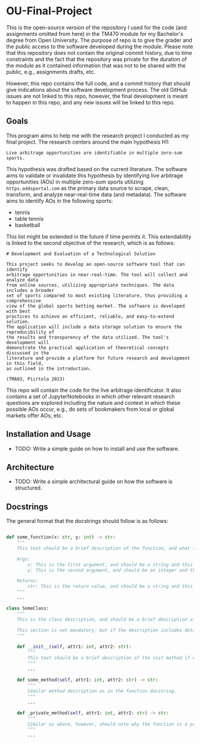 # OU-Final-Project
This is the open-source version of the repository I used for the code (and assignments omitted from here) in the TM470 module for my Bachelor's degree from Open University. 
The purpose of repo is to give the grader and the public access to the software developed during the module. Please note that this repository does not contain the original commit history, due to time constraints and the fact that the repository was private for the duration of the module as it contained information that was not to be shared with the public, e.g., assignments drafts, etc.

However, this repo contains the full code, and a commit history that should give indications about the software development process. The old GitHub issues are not linked to this repo, however, the final development is meant to happen in this repo, and any new issues will be linked to this repo.

## Goals

This program aims to help me with the research project I conducted as my final project. The research centers around the main hypothesis H1:

    Live arbitrage opportunities are identifiable in multiple zero-sum sports.

This hypothesis was drafted based on the current literature. The software aims to validate or invalidate this hypothesis by identifying live arbitrage opportunities (AOs) in multiple zero-sum sports utilizing `https.oddsportal.com` as the primary data source to scrape, clean, transform, and analyze near-real-time data (and metadata).
The software aims to identify AOs in the following sports:
- tennis
- table tennis
- basketball

This list might be extended in the future if time permits it. This extendability is linked to the second objective of the research, which is as follows:

    # Development and Evaluation of a Technological Solution
    
    This project seeks to develop an open-source software tool that can identify 
    arbitrage opportunities in near-real-time. The tool will collect and analyze data
    from online sources, utilizing appropriate techniques. The data includes a broader
    set of sports compared to most existing literature, thus providing a comprehensive
    view of the global sports betting market. The software is developed with best
    practices to achieve an efficient, reliable, and easy-to-extend solution. 
    The application will include a data storage solution to ensure the reproducibility of
    the results and transparency of the data utilized. The tool's development will 
    demonstrate the practical application of theoretical concepts discussed in the
    literature and provide a platform for future research and development in this field,
    as outlined in the introduction.

    (TMA03, Piirtola 2023) 

This repo will contain the code for the live arbitrage identificator. It also contains a set of JupyterNotebooks in which other relevant research questions are explored including the nature and context in which these possible AOs occur, e.g., do sets of bookmakers from local or global markets offer AOs, etc.

## Installation and Usage

- TODO: Write a simple guide on how to install and use the software.

## Architecture

- TODO: Write a simple architectural guide on how the software is structured.

## Docstrings

The general format that the docstrings should follow is as follows:

```python

def some_function(x: str, y: int) -> str:
    """
    This text should be a brief description of the function, and what it does and possibly why it does it.

    Args:
        x: This is the first argument, and should be a string and this text explains what it is.
        y: This is the second argument, and should be an integer and this text explains what it is.

    Returns:
        str: This is the return value, and should be a string and this text explains what it is.
    """
    ...

class SomeClass:
    """
    This is the class description, and should be a brief description of the class, and what it does and possibly why it does it.
    
    This section is not mandatory, but if the description includes details relevant to the class but not to the init method, then it should be included here.
    """

    def __init__(self, attr1: int, attr2: str):
        """
        This text should be a brief description of the init method if needed
        """
        ...
        
    def some_method(self, attr1: int, attr2: str) -> str:
        """
        Similar method description as in the function docstring.
        """
        ...

    def _private_method(self, attr1: int, attr2: str) -> str:
        """
        Similar as above, however, should note why the function is a private method if this is the case.
        """
        ...
